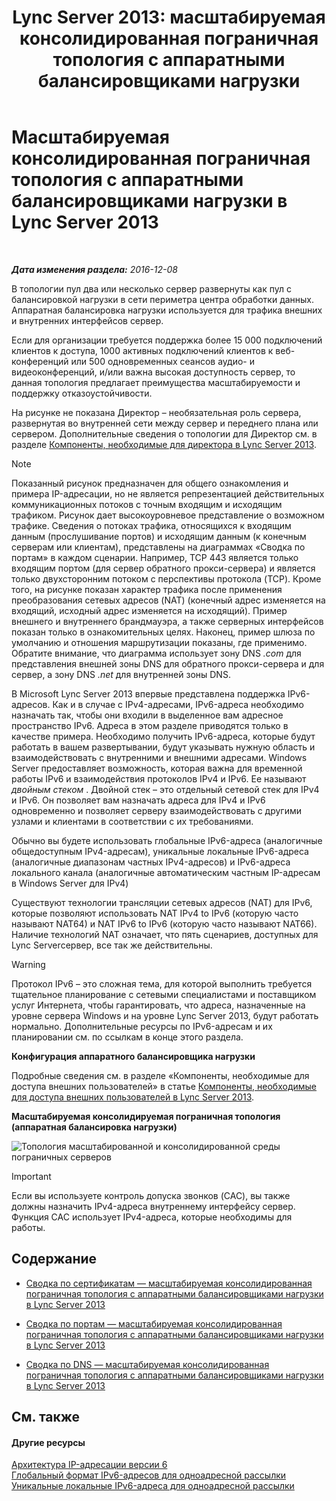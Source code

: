 ﻿---
title: 'Lync Server 2013: масштабируемая консолидированная пограничная топология с аппаратными балансировщиками нагрузки'
TOCTitle: Масштабируемая консолидированная пограничная топология с аппаратными балансировщиками нагрузки
ms:assetid: 6783e225-9677-415a-8731-0bf2e2c4cf8b
ms:mtpsurl: https://technet.microsoft.com/ru-ru/library/Gg398478(v=OCS.15)
ms:contentKeyID: 49310015
ms.date: 12/10/2016
mtps_version: v=OCS.15
ms.translationtype: HT
---

# Масштабируемая консолидированная пограничная топология с аппаратными балансировщиками нагрузки в Lync Server 2013

 

_**Дата изменения раздела:** 2016-12-08_

В топологии пул два или несколько сервер развернуты как пул с балансировкой нагрузки в сети периметра центра обработки данных. Аппаратная балансировка нагрузки используется для трафика внешних и внутренних интерфейсов сервер.

Если для организации требуется поддержка более 15 000 подключений клиентов к доступа, 1000 активных подключений клиентов к веб-конференций или 500 одновременных сеансов аудио- и видеоконференций, и/или важна высокая доступность сервер, то данная топология предлагает преимущества масштабируемости и поддержку отказоустойчивости.

На рисунке не показана Директор – необязательная роль сервера, развернутая во внутренней сети между сервер и переднего плана или сервером. Дополнительные сведения о топологии для Директор см. в разделе [Компоненты, необходимые для директора в Lync Server 2013](lync-server-2013-components-required-for-the-director.md).

> [!note]  
> Показанный рисунок предназначен для общего ознакомления и примера IP-адресации, но не является репрезентацией действительных коммуникационных потоков с точным входящим и исходящим трафиком. Рисунок дает высокоуровневое представление о возможном трафике. Сведения о потоках трафика, относящихся к входящим данным (прослушивание портов) и исходящим данным (к конечным серверам или клиентам), представлены на диаграммах «Сводка по портам» в каждом сценарии. Например, TCP 443 является только входящим портом (для сервер обратного прокси-сервера) и является только двухсторонним потоком с перспективы протокола (TCP). Кроме того, на рисунке показан характер трафика после применения преобразования сетевых адресов (NAT) (конечный адрес изменяется на входящий, исходный адрес изменяется на исходящий). Пример внешнего и внутреннего брандмауэра, а также серверных интерфейсов показан только в ознакомительных целях. Наконец, пример шлюза по умолчанию и отношения маршрутизации показаны, где применимо. Обратите внимание, что диаграмма использует зону DNS <em>.com</em> для представления внешней зоны DNS для обратного прокси-сервера и для сервер, а зону DNS <em>.net</em> для внутренней зоны DNS.

В Microsoft Lync Server 2013 впервые представлена поддержка IPv6-адресов. Как и в случае с IPv4-адресами, IPv6-адреса необходимо назначать так, чтобы они входили в выделенное вам адресное пространство IPv6. Адреса в этом разделе приводятся только в качестве примера. Необходимо получить IPv6-адреса, которые будут работать в вашем развертывании, будут указывать нужную область и взаимодействовать с внутренними и внешними адресами. Windows Server предоставляет возможность, которая важна для временной работы IPv6 и взаимодействия протоколов IPv4 и IPv6. Ее называют *двойным стеком* . Двойной стек – это отдельный сетевой стек для IPv4 и IPv6. Он позволяет вам назначать адреса для IPv4 и IPv6 одновременно и позволяет серверу взаимодействовать с другими узлами и клиентами в соответствии с их требованиями.

Обычно вы будете использовать глобальные IPv6-адреса (аналогичные общедоступным IPv4-адресам), уникальные локальные IPv6-адреса (аналогичные диапазонам частных IPv4-адресов) и IPv6-адреса локального канала (аналогичные автоматическим частным IP-адресам в Windows Server для IPv4)

Существуют технологии трансляции сетевых адресов (NAT) для IPv6, которые позволяют использовать NAT IPv4 to IPv6 (которую часто называют NAT64) и NAT IPv6 to IPv6 (которую часто называют NAT66). Наличие технологий NAT означает, что пять сценариев, доступных для Lync Serverсервер, все так же действительны.

> [!warning]  
> Протокол IPv6 – это сложная тема, для которой выполнить требуется тщательное планирование с сетевыми специалистами и поставщиком услуг Интернета, чтобы гарантировать, что адреса, назначенные на уровне сервера Windows и на уровне Lync Server 2013, будут работать нормально. Дополнительные ресурсы по IPv6-адресам и их планировании см. по ссылкам в конце этого раздела.

**Конфигурация аппаратного балансировщика нагрузки**

Подробные сведения см. в разделе «Компоненты, необходимые для доступа внешних пользователей» в статье [Компоненты, необходимые для доступа внешних пользователей в Lync Server 2013](lync-server-2013-components-required-for-external-user-access.md).

**Масштабируемая консолидируемая пограничная топология (аппаратная балансировка нагрузки)**

![Топология масштабированной и консолидированной среды пограничных серверов](images/Gg398478.3a57cd0d-8de4-4ecc-a783-4dff5b3456a2(OCS.15).jpg "Топология масштабированной и консолидированной среды пограничных серверов")

> [!important]  
> Если вы используете контроль допуска звонков (CAC), вы также должны назначить IPv4-адреса внутреннему интерфейсу сервер. Функция CAC использует IPv4-адреса, которые необходимы для работы.

## Содержание

  - [Сводка по сертификатам — масштабируемая консолидированная пограничная топология с аппаратными балансировщиками нагрузки в Lync Server 2013](lync-server-2013-certificate-summary-scaled-consolidated-edge-with-hardware-load-balancers.md)

  - [Сводка по портам — масштабируемая консолидированная пограничная топология с аппаратными балансировщиками нагрузки в Lync Server 2013](lync-server-2013-port-summary-scaled-consolidated-edge-with-hardware-load-balancers.md)

  - [Сводка по DNS — масштабируемая консолидированная пограничная топология с аппаратными балансировщиками нагрузки в Lync Server 2013](lync-server-2013-dns-summary-scaled-consolidated-edge-with-hardware-load-balancers.md)

## См. также

#### Другие ресурсы

[Архитектура IP-адресации версии 6](http://tools.ietf.org/html/rfc4291)  
[Глобальный формат IPv6-адресов для одноадресной рассылки](http://tools.ietf.org/html/rfc3587)  
[Уникальные локальные IPv6-адреса для одноадресной рассылки](http://tools.ietf.org/html/rfc4193)

